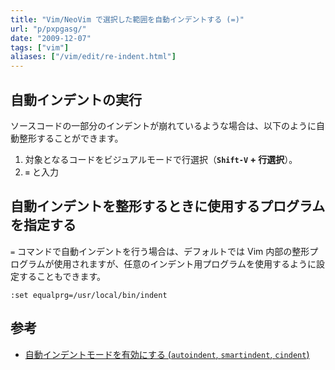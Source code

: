 ```yaml
---
title: "Vim/NeoVim で選択した範囲を自動インデントする (=)"
url: "p/pxpgasg/"
date: "2009-12-07"
tags: ["vim"]
aliases: ["/vim/edit/re-indent.html"]
---
```


自動インデントの実行
----

ソースコードの一部分のインデントが崩れているような場合は、以下のように自動整形することができます。

1. 対象となるコードをビジュアルモードで行選択（__`Shift-V` + 行選択__）。
2. __`=`__ と入力


自動インデントを整形するときに使用するプログラムを指定する
----

`=` コマンドで自動インデントを行う場合は、デフォルトでは Vim 内部の整形プログラムが使用されますが、任意のインデント用プログラムを使用するように設定することもできます。

```vim
:set equalprg=/usr/local/bin/indent
```

参考
----

- [自動インデントモードを有効にする (`autoindent`, `smartindent`, `cindent`)](/p/oe94dkh/)

